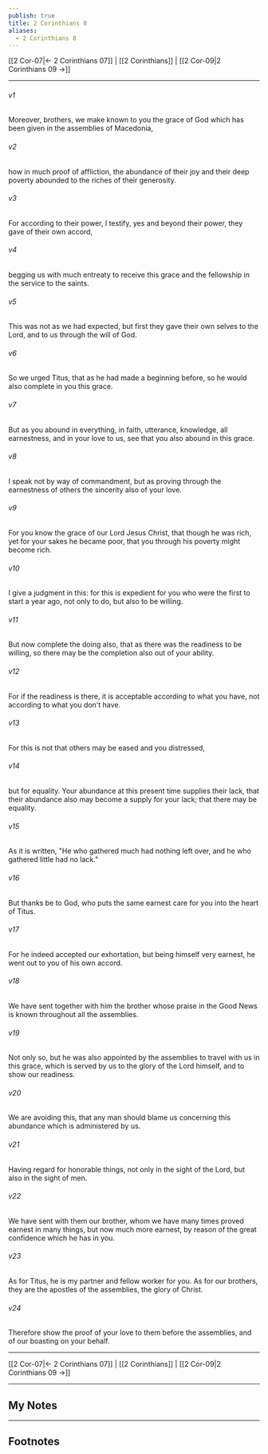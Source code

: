 ```yaml
---
publish: true
title: 2 Corinthians 8
aliases:
  - 2 Corinthians 8
---
```


[[2 Cor-07|← 2 Corinthians 07]] | [[2 Corinthians]] | [[2 Cor-09|2 Corinthians 09 →]]
***



###### v1 
Moreover, brothers, we make known to you the grace of God which has been given in the assemblies of Macedonia, 

###### v2 
how in much proof of affliction, the abundance of their joy and their deep poverty abounded to the riches of their generosity. 

###### v3 
For according to their power, I testify, yes and beyond their power, they gave of their own accord, 

###### v4 
begging us with much entreaty to receive this grace and the fellowship in the service to the saints. 

###### v5 
This was not as we had expected, but first they gave their own selves to the Lord, and to us through the will of God. 

###### v6 
So we urged Titus, that as he had made a beginning before, so he would also complete in you this grace. 

###### v7 
But as you abound in everything, in faith, utterance, knowledge, all earnestness, and in your love to us, see that you also abound in this grace. 

###### v8 
I speak not by way of commandment, but as proving through the earnestness of others the sincerity also of your love. 

###### v9 
For you know the grace of our Lord Jesus Christ, that though he was rich, yet for your sakes he became poor, that you through his poverty might become rich. 

###### v10 
I give a judgment in this: for this is expedient for you who were the first to start a year ago, not only to do, but also to be willing. 

###### v11 
But now complete the doing also, that as there was the readiness to be willing, so there may be the completion also out of your ability. 

###### v12 
For if the readiness is there, it is acceptable according to what you have, not according to what you don't have. 

###### v13 
For this is not that others may be eased and you distressed, 

###### v14 
but for equality. Your abundance at this present time supplies their lack, that their abundance also may become a supply for your lack; that there may be equality. 

###### v15 
As it is written, "He who gathered much had nothing left over, and he who gathered little had no lack." 

###### v16 
But thanks be to God, who puts the same earnest care for you into the heart of Titus. 

###### v17 
For he indeed accepted our exhortation, but being himself very earnest, he went out to you of his own accord. 

###### v18 
We have sent together with him the brother whose praise in the Good News is known throughout all the assemblies. 

###### v19 
Not only so, but he was also appointed by the assemblies to travel with us in this grace, which is served by us to the glory of the Lord himself, and to show our readiness. 

###### v20 
We are avoiding this, that any man should blame us concerning this abundance which is administered by us. 

###### v21 
Having regard for honorable things, not only in the sight of the Lord, but also in the sight of men. 

###### v22 
We have sent with them our brother, whom we have many times proved earnest in many things, but now much more earnest, by reason of the great confidence which he has in you. 

###### v23 
As for Titus, he is my partner and fellow worker for you. As for our brothers, they are the apostles of the assemblies, the glory of Christ. 

###### v24 
Therefore show the proof of your love to them before the assemblies, and of our boasting on your behalf.

***
[[2 Cor-07|← 2 Corinthians 07]] | [[2 Corinthians]] | [[2 Cor-09|2 Corinthians 09 →]]

---
## My Notes

---
## Footnotes